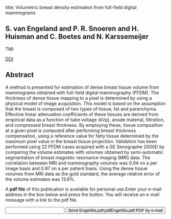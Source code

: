 title: Volumetric breast density estimation from full-field digital mammograms

## S. van Engeland and P. R. Snoeren and H. Huisman and C. Boetes and N. Karssemeijer
TMI

<a href="https://doi.org/10.1109/TMI.2005.862741">DOI</a>

## Abstract
A method is presented for estimation of dense breast tissue volume from mammograms obtained with full-field digital mammography (FFDM). The thickness of dense tissue mapping to a pixel is determined by using a physical model of image acquisition. This model is based on the assumption that the breast is composed of two types of tissue, fat and parenchyma. Effective linear attenuation coefficients of these tissues are derived from empirical data as a function of tube voltage (kVp), anode material, filtration, and compressed breast thickness. By employing these, tissue composition at a given pixel is computed after performing breast thickness compensation, using a reference value for fatty tissue determined by the maximum pixel value in the breast tissue projection. Validation has been performed using 22 FFDM cases acquired with a GE Senographe 2000D by comparing the volume estimates with volumes obtained by semi-automatic segmentation of breast magnetic resonance imaging (MRI) data. The correlation between MRI and mammography volumes was 0.94 on a per image basis and 0.97 on a per patient basis. Using the dense tissue volumes from MRI data as the gold standard, the average relative error of the volume estimates was 13.6%.

A <b>pdf file</b> of this publication is available for personal use.Enter your e-mail address in the box below and press the button. You will receive an e-mail message with a link to the pdf file.
<form action="sender.php">  <input type="text" name="email">  <input type="submit" value="Send Enge06a.pdf:pdfEnge06a.pdf:PDF by e-mail"></form>